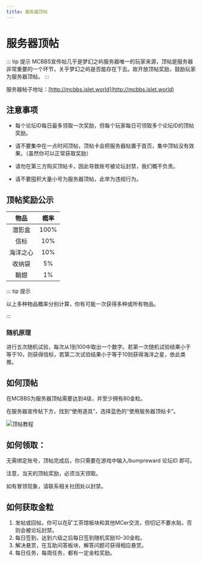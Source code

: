 ```yaml
---
title: 服务器顶帖
---
```


# 服务器顶帖
::: tip 提示
MCBBS宣传帖几乎是梦幻之屿服务器唯一的玩家来源，顶帖是服务器非常重要的一个环节，关乎梦幻之屿是否能存在下去。故开放顶帖奖励，鼓励玩家为服务器顶帖。
:::

服务器帖子地址：[http://mcbbs.islet.world](http://mcbbs.islet.world)

## 注意事项

- 每个论坛ID每日最多领取一次奖励，但每个玩家每日可领取多个论坛ID的顶帖奖励。

- 请不要集中在一点时间顶帖，顶帖卡会把服务器帖置于首页，集中顶帖没有效果。（虽然你可以正常获取奖励） 
  
- 请勿在第三方购买顶帖卡，因此导致账号被论坛封禁，我们概不负责。
  
- 请不要囤积大量小号为服务器顶帖，此举为违规行为。


## 顶帖奖励公示

| 物品 | 概率 | 
| :-: | :-: |
| 潜影盒 | 100% |
| 信标 | 10% |
| 海洋之心 | 10% |
| 收纳袋 | 5% |
| 鞘翅 | 1% |

::: tip 提示

 以上多种物品概率分别计算，你有可能一次获得多种或所有物品。

:::

### 随机原理
进行五次随机试验，每次从1到100中取出一个数字。若第一次随机试验结果小于等于10，则获得信标，若第二次试验结果小于等于10则获得海洋之星，依此类推。

## 如何顶帖
在MCBBS为服务器顶帖需要达到4级，并至少拥有80金粒。

在服务器宣传帖下方，找到“使用道具”，选择蓝色的“使用服务器顶帖卡”。

![顶帖教程](/assets/img/misc/bump.png)

## 如何领取：
无需绑定账号，顶帖完成后，你只需要在游戏中输入/bumpreward 论坛ID 即可。

注意，当天的顶帖奖励，必须当天领取。

如有冒领现象，请联系相关社团处以封禁。


## 如何获取金粒
1.	发帖或回帖，你可以在矿工茶馆板块和其他MCer交流，但切记不要水贴，否则会被论坛封禁。
2.	每日签到，达到六级之后每日签到随机奖励10-30金粒。
3.	解决悬赏，在互助问答板块，解答问题可获得相应悬赏。
4.	每日任务，每周任务，都有一定金粒奖励。